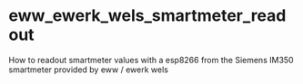 # eww_ewerk_wels_smartmeter_readout
How to readout smartmeter values with a esp8266 from the Siemens IM350 smartmeter provided by eww / ewerk wels

